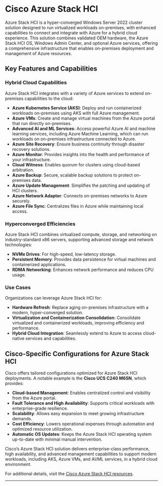 # Cisco Azure Stack HCI

Azure Stack HCI is a hyper-converged Windows Server 2022 cluster solution designed to run virtualized workloads on-premises, with enhanced capabilities to connect and integrate with Azure for a hybrid cloud experience. This solution combines validated OEM hardware, the Azure Stack HCI OS, Windows Admin Center, and optional Azure services, offering a comprehensive infrastructure that enables on-premises deployment and management of Azure resources.

## Key Features and Capabilities

### Hybrid Cloud Capabilities
Azure Stack HCI integrates with a variety of Azure services to extend on-premises capabilities to the cloud:
- **Azure Kubernetes Service (AKS)**: Deploy and run containerized workloads on-premises using AKS with full Azure management.
- **Azure VMs**: Create and manage virtual machines from the Azure portal that run directly on-premises.
- **Advanced AI and ML Services**: Access powerful Azure AI and machine learning services, including Azure Machine Learning, which can run workloads on on-premises infrastructure connected to Azure.
- **Azure Site Recovery**: Ensure business continuity through disaster recovery solutions.
- **Azure Monitor**: Provides insights into the health and performance of your infrastructure.
- **Cloud Witness**: Enables quorum for clusters using cloud-based arbitration.
- **Azure Backup**: Secure, scalable backup solutions to protect on-premises data.
- **Azure Update Management**: Simplifies the patching and updating of HCI clusters.
- **Azure Network Adapter**: Connects on-premises networks to Azure securely.
- **Azure File Sync**: Centralizes files in Azure while maintaining local access.

### Hyperconverged Efficiencies
Azure Stack HCI combines virtualized compute, storage, and networking on industry-standard x86 servers, supporting advanced storage and network technologies:
- **NVMe Drives**: For high-speed, low-latency storage.
- **Persistent Memory**: Provides data persistence for virtual machines and containerized applications.
- **RDMA Networking**: Enhances network performance and reduces CPU usage.

### Use Cases
Organizations can leverage Azure Stack HCI for:
- **Hardware Refresh**: Replace aging on-premises infrastructure with a modern, hyper-converged solution.
- **Virtualization and Containerization Consolidation**: Consolidate virtualized and containerized workloads, improving efficiency and performance.
- **Hybrid Cloud Integration**: Seamlessly extend to Azure to access cloud-native services and capabilities.

## Cisco-Specific Configurations for Azure Stack HCI

Cisco offers tailored configurations optimized for Azure Stack HCI deployments. A notable example is the **Cisco UCS C240 M6SN**, which provides:
- **Cloud-based Management**: Enables centralized control and visibility from the Azure portal.
- **Fault Tolerance and High Availability**: Supports critical workloads with enterprise-grade resilience.
- **Scalability**: Allows easy expansion to meet growing infrastructure demands.
- **Cost Efficiency**: Lowers operational expenses through automation and optimized resource utilization.
- **Automatic OS Updates**: Keeps the Azure Stack HCI operating system up-to-date with minimal manual intervention.

Cisco’s Azure Stack HCI solution delivers enterprise-class performance, high availability, and advanced management capabilities to support modern workloads, including AKS, Azure VMs, and AI/ML services, in a hybrid cloud environment.

For additional details, visit the [Cisco Azure Stack HCI resources](https://www.cisco.com/c/en/us/solutions/data-center-virtualization/microsoft-applications-on-cisco-ucs/microsoft-azure-stack-hci.html#~resources).

--- 

